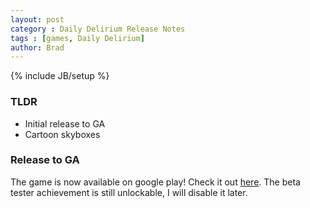 ```yaml
---
layout: post
category : Daily Delirium Release Notes
tags : [games, Daily Delirium]
author: Brad
---
```

{% include JB/setup %}

### TLDR

- Initial release to GA
- Cartoon skyboxes

###  Release to GA

The game is now available on google play! Check it out [here](https://play.google.com/store/apps/details?id=com.mentallydefective.dreamtime). The beta tester achievement is still unlockable, I will disable it later.

